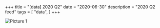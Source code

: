 +++
title = "[data] 2020 Q2"
date = "2020-06-30"
description = "2020 Q2 feed"
tags = [
    "data",
]
+++

![Picture 1](/images/2020Q2_feed.png)